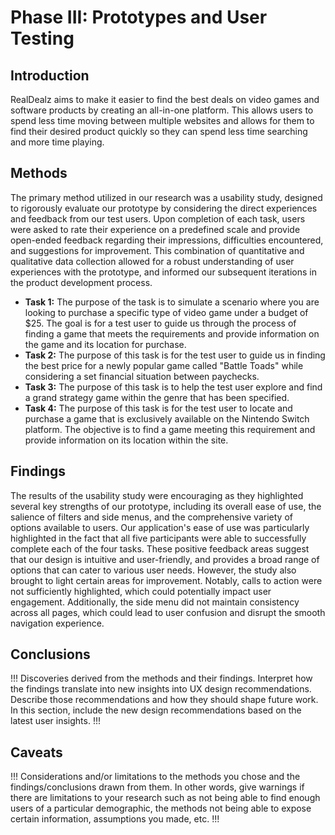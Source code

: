 # Phase III: Prototypes and User Testing

## Introduction

RealDealz aims to make it easier to find the best deals on video games and software products by creating an all-in-one platform. This allows users to spend less time moving between multiple websites and allows for them to find their desired product quickly so they can spend less time searching and more time playing.

## Methods

The primary method utilized in our research was a usability study, designed to rigorously evaluate our prototype by considering the direct experiences and feedback from our test users. Upon completion of each task, users were asked to rate their experience on a predefined scale and provide open-ended feedback regarding their impressions, difficulties encountered, and suggestions for improvement. This combination of quantitative and qualitative data collection allowed for a robust understanding of user experiences with the prototype, and informed our subsequent iterations in the product development process.

- **Task 1:** The purpose of the task is to simulate a scenario where you are looking to purchase a specific type of video game under a budget of $25. The goal is for a test user to guide us through the process of finding a game that meets the requirements and provide information on the game and its location for purchase.
- **Task 2:** The purpose of this task is for the test user to guide us in finding the best price for a newly popular game called "Battle Toads" while considering a set financial situation between paychecks.
- **Task 3:** The purpose of this task is to help the test user explore and find a grand strategy game within the genre that has been specified.
- **Task 4:** The purpose of this task is for the test user to locate and purchase a game that is exclusively available on the Nintendo Switch platform. The objective is to find a game meeting this requirement and provide information on its location within the site. 

## Findings

The results of the usability study were encouraging as they highlighted several key strengths of our prototype, including its overall ease of use, the salience of filters and side menus, and the comprehensive variety of options available to users. Our application's ease of use was particularly highlighted in the fact that all five participants were able to successfully complete each of the four tasks. These positive feedback areas suggest that our design is intuitive and user-friendly, and provides a broad range of options that can cater to various user needs. However, the study also brought to light certain areas for improvement. Notably, calls to action were not sufficiently highlighted, which could potentially impact user engagement. Additionally, the side menu did not maintain consistency across all pages, which could lead to user confusion and disrupt the smooth navigation experience.

## Conclusions

!!! Discoveries derived from the methods and their findings. Interpret how the findings translate into new insights into UX design recommendations. Describe those recommendations and how they should shape future work. In this section, include the new design recommendations based on the latest user insights. !!!

## Caveats

!!! Considerations and/or limitations to the methods you chose and the findings/conclusions drawn from them. In other words, give warnings if there are limitations to your research such as not being able to find enough users of a particular demographic, the methods not being able to expose certain information, assumptions you made, etc. !!!
